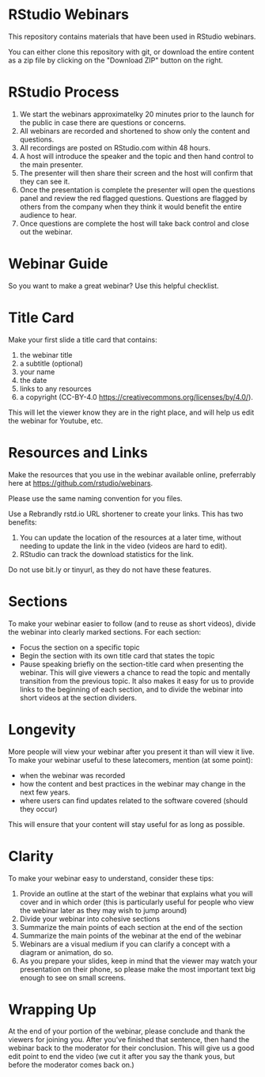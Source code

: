 RStudio Webinars
================

This repository contains materials that have been used in RStudio webinars.

You can either clone this repository with git, or download the entire content as a zip file by clicking on the "Download ZIP" button on the right.

RStudio Process
================
1. We start the webinars approximatelky 20 minutes prior to the launch for the public in case there are questions or concerns. 
2. All webinars are recorded and shortened to show only the content and questions.
3. All recordings are posted on RStudio.com within 48 hours.
4. A host will introduce the speaker and the topic and then hand control to the main presenter.
5. The presenter will then share their screen and the host will confirm that they can see it.
6. Once the presentation is complete the presenter will open the questions panel and review the red flagged questions. Questions are flagged by others from the company when they think it would benefit the entire audience to hear.
7. Once questions are complete the host will take back control and close out the webinar.


Webinar Guide
================
So you want to make a great webinar? Use this helpful checklist.

Title Card
=======
Make your first slide a title card that contains:
1. the webinar title
2. a subtitle (optional)
3. your name
4. the date
5. links to any resources
6. a copyright (CC-BY-4.0 https://creativecommons.org/licenses/by/4.0/). 

This will let the viewer know they are in the right place, and will help us edit the webinar for Youtube, etc.

Resources and Links
================
Make the resources that you use in the webinar available online, preferrably here at https://github.com/rstudio/webinars.

Please use the same naming convention for you files.

Use a Rebrandly rstd.io URL shortener to create your links. This has two benefits:
1. You can update the location of the resources at a later time, without needing to update the link in the video (videos are hard to edit). 
2. RStudio can track the download statistics for the link. 

Do not use bit.ly or tinyurl, as they do not have these features. 

Sections
================
To make your webinar easier to follow (and to reuse as short videos), divide the webinar into clearly marked sections. For each section:
- Focus the section on a specific topic
- Begin the section with its own title card that states the topic
- Pause speaking briefly on the section-title card when presenting the webinar. This will give viewers a chance to read the topic and mentally transition from the previous topic. It also makes it easy for us to provide links to the beginning of each section, and to divide the webinar into short videos at the section dividers.


Longevity
================
More people will view your webinar after you present it than will view it live. To make your webinar useful to these latecomers, mention (at some point):
- when the webinar was recorded
- how the content and best practices in the webinar may change in the next few years. 
- where users can find updates related to the software covered (should they occur)

This will ensure that your content will stay useful for as long as possible. 

Clarity
================
To make your webinar easy to understand, consider these tips:
1. Provide an outline at the start of the webinar that explains what you will cover and in which order (this is particularly useful for people who view the webinar later as they may wish to jump around)
2. Divide your webinar into cohesive sections
3. Summarize the main points of each section at the end of the section
4. Summarize the main points of the webinar at the end of the webinar
5. Webinars are a visual medium if you can clarify a concept with a diagram or animation, do so. 
6. As you prepare your slides, keep in mind that the viewer may watch your presentation on their phone, so please make the most important text big enough to see on small screens.   

Wrapping Up
================
At the end of your portion of the webinar, please conclude and thank the viewers for joining you.  After you’ve finished that sentence, then hand the webinar back to the moderator for their conclusion.  This will give us a good edit point to end the video (we cut it after you say the thank yous, but before the moderator comes back on.)
